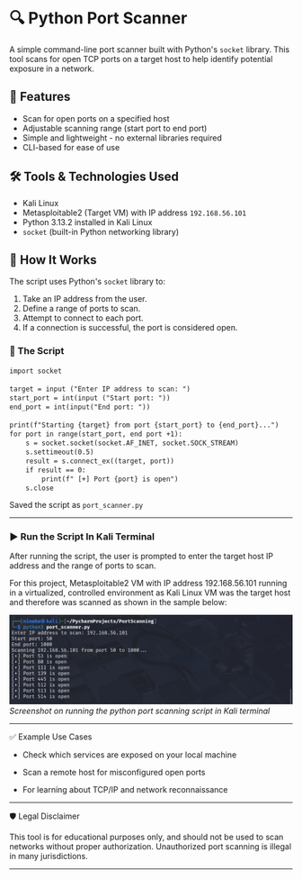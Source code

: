 # 🔍 Python Port Scanner

A simple command-line port scanner built with Python's `socket` library. This tool scans for open TCP ports on a target host to help identify potential exposure in a network.

## 🚀 Features

- Scan for open ports on a specified host
- Adjustable scanning range (start port to end port)
- Simple and lightweight - no external libraries required
- CLI-based for ease of use

## 🛠️ Tools & Technologies Used

- Kali Linux 
- Metasploitable2 (Target VM) with IP address `192.168.56.101`
- Python 3.13.2 installed in Kali Linux
- `socket` (built-in Python networking library)

## 🧪 How It Works

The script uses Python's `socket` library to:

1. Take an IP address from the user.
2. Define a range of ports to scan.
3. Attempt to connect to each port.
4. If a connection is successful, the port is considered open.

### 🔧 The Script

```
import socket

target = input ("Enter IP address to scan: ")
start_port = int(input ("Start port: "))
end_port = int(input("End port: "))

print(f"Starting {target} from port {start_port} to {end_port}...")
for port in range(start_port, end port +1):
    s = socket.socket(socket.AF_INET, socket.SOCK_STREAM)
    s.settimeout(0.5)
    result = s.connect_ex((target, port))
    if result == 0:
        print(f" [+] Port {port} is open")
    s.close      
```
Saved the script as `port_scanner.py`

---

### ▶️ Run the Script In Kali Terminal

After running the script, the user is prompted to enter the target host IP address and the range of ports to scan. 

For this project, Metasploitable2 VM with IP address 192.168.56.101 running in a virtualized, controlled environment as Kali Linux VM was the target host and therefore was scanned as shown in the sample below:

![Running Python Port Scanning Script Screenshot](images/port_scanner.png)
*Screenshot on running the python port scanning script in Kali terminal*

---

✅ Example Use Cases

- Check which services are exposed on your local machine

- Scan a remote host for misconfigured open ports

- For learning about TCP/IP and network reconnaissance

---

🛡️ Legal Disclaimer

This tool is for educational purposes only, and should not be used to scan networks without proper authorization. Unauthorized port scanning is illegal in many jurisdictions.

---
